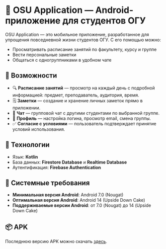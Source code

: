 # 📱 OSU Application — Android-приложение для студентов ОГУ

OSU Application — это мобильное приложение, разработанное для упрощения повседневной жизни студентов ОГУ. С его помощью можно:

- Просматривать расписание занятий по факультету, курсу и группе
- Вести персональные заметки
- Общаться с одногруппниками в удобном чате

## 🚀 Возможности

- 🔍 **Расписание занятий** — просмотр на каждый день с подробной информацией: предмет, преподаватель, аудитория, время.
- 🗒️ **Заметки** — создание и хранение личных заметок прямо в приложении.
- 💬 **Чат** — групповой чат с другими студентами по выбранной группе.
- 👤 **Профиль** — настройка логина, просмотр email, смена группы.
- ✅ **Согласие с условиями** — пользователь подтверждает принятие условий использования.

## 🧩 Технологии

- Язык: **Kotlin**
- База данных: **Firestore Database** и **Realtime Database**
- Аутентификация: **Firebase Authentication**

## 📱 Системные требования
- **Минимальная версия Android**: Android 7.0 (Nougat)  
- **Оптимальная версия Android**: Android 14 (Upside Down Cake)  
- **Поддерживаемые версии Android**: от 7.0 (Nougat) до 14 (Upside Down Cake)

## 📦 APK

Последнюю версию APK можно скачать [здесь](app-debug.apk).

